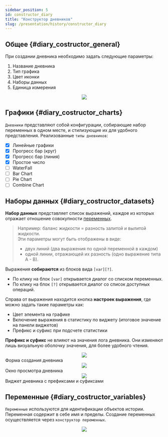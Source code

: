 ```yaml
---
sidebar_position: 5
id: constructor_diary
title: "Конструктор дневников"
slug: /presentation/history/constructor_diary
---
```


## Общее {#diary_costructor_general}

При создании дневника необходимо задать следующие параметры:

1. Название дневника
2. Тип графика
3. Цвет иконки
4. Наборы данных
5. Единица измерения

<div align="center"><img type="imgscreen" src="/wellness_doc/img/presentation/diary/diaryConstructor.png"/></div>

## Графики {#diary_costructor_charts}

`Дневники` представляют собой конфигурации, собирающие набор переменных в одном месте, и стилизующие их для удобного представления. Реализованные `типы дневников`:

- [x] Линейные графики
- [x] Прогресс бар (круг)
- [x] Прогресс бар (линия)
- [x] Простое число
- [ ] WaterFall
- [ ] Bar Chart
- [ ] Pie Chart
- [ ] Combine Chart

## Наборы данных {#diary_costructor_datasets}

**Набор данных** представляет список выражений, каждое из которых отражает отношение совокупности [переменных](/docs/presentation/history/constructor_diary).

> Например: баланс жидкости = разность залитой и вылитой жидкости.  
> Эти параметры могут быть отображены в виде:
>
> - двух линий (два выражения по одной переменной в каждом)
> - одной линии, отражающей их разность (одно выражение типа А - В).

Выражения **собираются** из блоков вида `[var][?]`.

- По клику на блок `[var]` открывается диалог со списком переменных.
- По клику на блок `[?]` открывается диалог со список доступных операций.

Справа от выражения находится кнопка **настроек выражения**, где можно задать такие параметры как:

- Цвет элемента на графике
- Включение выражения в статистику по виджету (итоговое значение на панели виджетов)
- Префикс и суфикс при подсчете статистики

**Префикс и суфикс** не влияют на значения лога дневника. Они изменяют лишь визуальную оболочку значения, для более удобного чтения.

<div align="center"><img type="imgscreen" src="/wellness_doc/img/presentation/diary/diaryConstructorWithPrefAndSuf.png"/></div>
Форма создания дневника

<div align="center"><img type="imgscreen" src="/wellness_doc/img/presentation/diary/diaryViewWithPrefAndSuf.png"/></div>
Окно просмотра дневника
  
<div align="center"><img type="imgscreen" src="/wellness_doc/img/presentation/diary/diaryWidgetWithPrefAndSuf.png"/></div>
Виджет дневника с префиксами и суфиксами

## Переменные {#diary_costructor_variables}

`Переменные` используются для идентификации объектов истории. Переменная содержит в себе имя и пределы. Создание переменных осуществляется через `конструктор переменных`.

<div align="center"><img type="imgscreen" src="/wellness_doc/img/presentation/diary/variableConstructor.png"/></div>
